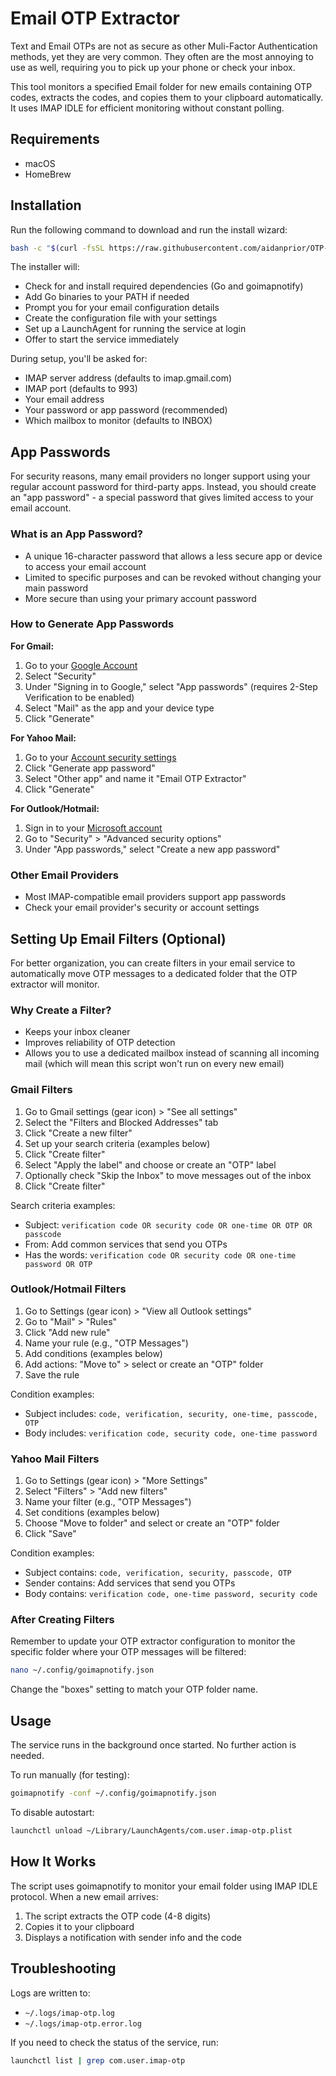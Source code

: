 # Email OTP Extractor

Text and Email OTPs are not as secure as other Muli-Factor Authentication methods, yet they are very common. They often are the most annoying to use as well, requiring you to pick up your phone or check your inbox.

This tool monitors a specified Email folder for new emails containing OTP codes, extracts the codes, and copies them to your clipboard automatically. It uses IMAP IDLE for efficient monitoring without constant polling.

## Requirements

- macOS
- HomeBrew

## Installation

Run the following command to download and run the install wizard:

```bash
bash -c "$(curl -fsSL https://raw.githubusercontent.com/aidanprior/OTP-notifications/main/install-autostart.sh)"
```

The installer will:

- Check for and install required dependencies (Go and goimapnotify)
- Add Go binaries to your PATH if needed
- Prompt you for your email configuration details
- Create the configuration file with your settings
- Set up a LaunchAgent for running the service at login
- Offer to start the service immediately

During setup, you'll be asked for:

- IMAP server address (defaults to imap.gmail.com)
- IMAP port (defaults to 993)
- Your email address
- Your password or app password (recommended)
- Which mailbox to monitor (defaults to INBOX)

## App Passwords

For security reasons, many email providers no longer support using your regular account password for third-party apps. Instead, you should create an "app password" - a special password that gives limited access to your email account.

### What is an App Password?

- A unique 16-character password that allows a less secure app or device to access your email account
- Limited to specific purposes and can be revoked without changing your main password
- More secure than using your primary account password

### How to Generate App Passwords

**For Gmail:**

1. Go to your [Google Account](https://myaccount.google.com/)
2. Select "Security"
3. Under "Signing in to Google," select "App passwords" (requires 2-Step Verification to be enabled)
4. Select "Mail" as the app and your device type
5. Click "Generate"

**For Yahoo Mail:**

1. Go to your [Account security settings](https://login.yahoo.com/account/security)
2. Click "Generate app password"
3. Select "Other app" and name it "Email OTP Extractor"
4. Click "Generate"

**For Outlook/Hotmail:**

1. Sign in to your [Microsoft account](https://account.microsoft.com/)
2. Go to "Security" > "Advanced security options"
3. Under "App passwords," select "Create a new app password"

### Other Email Providers

- Most IMAP-compatible email providers support app passwords
- Check your email provider's security or account settings

## Setting Up Email Filters (Optional)

For better organization, you can create filters in your email service to automatically move OTP messages to a dedicated folder that the OTP extractor will monitor.

### Why Create a Filter?

- Keeps your inbox cleaner
- Improves reliability of OTP detection
- Allows you to use a dedicated mailbox instead of scanning all incoming mail (which will mean this script won't run on every new email)

### Gmail Filters

1. Go to Gmail settings (gear icon) > "See all settings"
2. Select the "Filters and Blocked Addresses" tab
3. Click "Create a new filter"
4. Set up your search criteria (examples below)
5. Click "Create filter"
6. Select "Apply the label" and choose or create an "OTP" label
7. Optionally check "Skip the Inbox" to move messages out of the inbox
8. Click "Create filter"

Search criteria examples:

- Subject: `verification code OR security code OR one-time OR OTP OR passcode`
- From: Add common services that send you OTPs
- Has the words: `verification code OR security code OR one-time password OR OTP`

### Outlook/Hotmail Filters

1. Go to Settings (gear icon) > "View all Outlook settings"
2. Go to "Mail" > "Rules"
3. Click "Add new rule"
4. Name your rule (e.g., "OTP Messages")
5. Add conditions (examples below)
6. Add actions: "Move to" > select or create an "OTP" folder
7. Save the rule

Condition examples:

- Subject includes: `code, verification, security, one-time, passcode, OTP`
- Body includes: `verification code, security code, one-time password`

### Yahoo Mail Filters

1. Go to Settings (gear icon) > "More Settings"
2. Select "Filters" > "Add new filters"
3. Name your filter (e.g., "OTP Messages")
4. Set conditions (examples below)
5. Choose "Move to folder" and select or create an "OTP" folder
6. Click "Save"

Condition examples:

- Subject contains: `code, verification, security, passcode, OTP`
- Sender contains: Add services that send you OTPs
- Body contains: `verification code, one-time password, security code`

### After Creating Filters

Remember to update your OTP extractor configuration to monitor the specific folder where your OTP messages will be filtered:

```bash
nano ~/.config/goimapnotify.json
```

Change the "boxes" setting to match your OTP folder name.

## Usage

The service runs in the background once started. No further action is needed.

To run manually (for testing):

```sh
goimapnotify -conf ~/.config/goimapnotify.json
```

To disable autostart:

```sh
launchctl unload ~/Library/LaunchAgents/com.user.imap-otp.plist
```

## How It Works

The script uses goimapnotify to monitor your email folder using IMAP IDLE protocol. When a new email arrives:

1. The script extracts the OTP code (4-8 digits)
2. Copies it to your clipboard
3. Displays a notification with sender info and the code

## Troubleshooting

Logs are written to:

- `~/.logs/imap-otp.log`
- `~/.logs/imap-otp.error.log`

If you need to check the status of the service, run:

```sh
launchctl list | grep com.user.imap-otp
```
